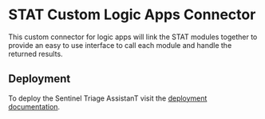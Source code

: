 # STAT Custom Logic Apps Connector

This custom connector for logic apps will link the STAT modules together to provide an easy to use interface to call each module and handle the returned results.

## Deployment

To deploy the Sentinel Triage AssistanT visit the [deployment documentation](/Docs/deployment.md).